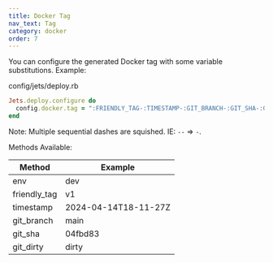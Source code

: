 ```yaml
---
title: Docker Tag
nav_text: Tag
category: docker
order: 7
---
```


You can configure the generated Docker tag with some variable substitutions. Example:

config/jets/deploy.rb

```ruby
Jets.deploy.configure do
  config.docker.tag = ":FRIENDLY_TAG-:TIMESTAMP-:GIT_BRANCH-:GIT_SHA-:GIT_DIRTY"
end
```

Note: Multiple sequential dashes are squished. IE: `--` => `-`.

Methods Available:

Method | Example
---|---
env | dev
friendly_tag | v1
timestamp | 2024-04-14T18-11-27Z
git_branch | main
git_sha | 04fbd83
git_dirty | dirty
